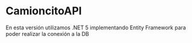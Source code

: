 # CamioncitoAPI
En esta versión utilizamos .NET 5 implementando Entity Framework para poder realizar la conexión a la DB
